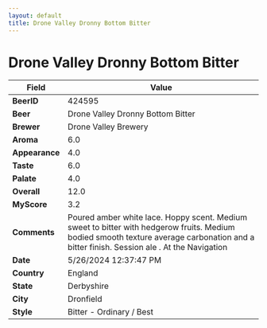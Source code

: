 ```yaml
---
layout: default
title: Drone Valley Dronny Bottom Bitter
---
```


# Drone Valley Dronny Bottom Bitter

| Field         | Value     |
|---------------|-----------|
| **BeerID** | 424595 |
| **Beer** | Drone Valley Dronny Bottom Bitter |
| **Brewer** | Drone Valley Brewery |
| **Aroma** | 6.0 |
| **Appearance** | 4.0 |
| **Taste** | 6.0 |
| **Palate** | 4.0 |
| **Overall** | 12.0 |
| **MyScore** | 3.2 |
| **Comments** | Poured amber white lace. Hoppy scent. Medium sweet to bitter with hedgerow fruits. Medium bodied smooth texture average carbonation and a bitter finish. Session ale . At the Navigation  |
| **Date** | 5/26/2024 12:37:47 PM |
| **Country** | England |
| **State** | Derbyshire |
| **City** | Dronfield |
| **Style** | Bitter - Ordinary / Best |
